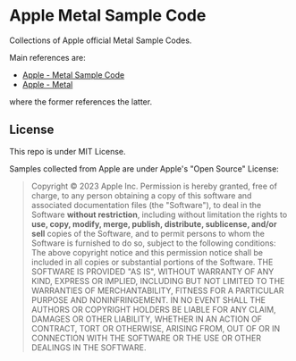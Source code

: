 # Apple Metal Sample Code

Collections of Apple official Metal Sample Codes.

Main references are: 
 - [Apple - Metal Sample Code](https://developer.apple.com/metal/sample-code/)
 - [Apple - Metal](https://developer.apple.com/documentation/metal)

where the former references the latter.

## License

This repo is under MIT License.

Samples collected from Apple are under Apple's "Open Source" License:


> Copyright © 2023 Apple Inc. 
Permission is hereby granted, free of charge, to any person obtaining a copy of this software and associated documentation files (the "Software"), to deal in the Software **without restriction**, including without limitation the rights to **use, copy, modify, merge, publish, distribute, sublicense, and/or sell** copies of the Software, and to permit persons to whom the Software is furnished to do so, subject to the following conditions:
The above copyright notice and this permission notice shall be included in all copies or substantial portions of the Software.
THE SOFTWARE IS PROVIDED "AS IS", WITHOUT WARRANTY OF ANY KIND, EXPRESS OR IMPLIED, INCLUDING BUT NOT LIMITED TO THE WARRANTIES OF MERCHANTABILITY, FITNESS FOR A PARTICULAR PURPOSE AND NONINFRINGEMENT. IN NO EVENT SHALL THE AUTHORS OR COPYRIGHT HOLDERS BE LIABLE FOR ANY CLAIM, DAMAGES OR OTHER LIABILITY, WHETHER IN AN ACTION OF CONTRACT, TORT OR OTHERWISE, ARISING FROM, OUT OF OR IN CONNECTION WITH THE SOFTWARE OR THE USE OR OTHER DEALINGS IN THE SOFTWARE.
